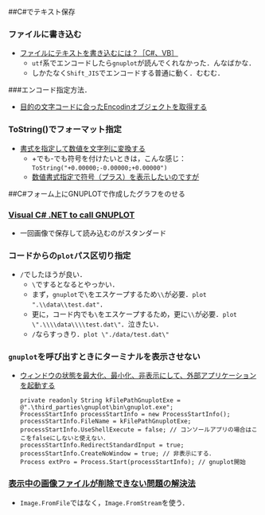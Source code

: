 ##C#でテキスト保存
### ファイルに書き込む
- [ファイルにテキストを書き込むには？［C#、VB］](http://www.atmarkit.co.jp/ait/articles/0711/08/news119.html)
  - `utf`系でエンコードしたら`gnuplot`が読んでくれなかった．んなばかな．
  - しかたなく`Shift_JIS`でエンコードする普通に動く．むむむ．

###エンコード指定方法．
- [目的の文字コードに合ったEncodinオブジェクトを取得する](http://dobon.net/vb/dotnet/string/getencodingobject.html)

### ToString()でフォーマット指定
- [書式を指定して数値を文字列に変換する](http://dobon.net/vb/dotnet/string/inttostring.html)
  - +でも-でも符号を付けたいときは，こんな感じ：`ToString("+0.00000;-0.00000;+0.00000")`
  - [数値書式指定で符号（プラス）を表示したいのですが](http://www.atmarkit.co.jp/bbs/phpBB/viewtopic.php?topic=41571&forum=7)

##C#フォーム上にGNUPLOTで作成したグラフをのせる
### [Visual C# .NET to call GNUPLOT](https://social.msdn.microsoft.com/Forums/vstudio/en-US/fd4d7e32-e0b1-4475-877e-a929978eb2d6/visual-c-net-to-call-gnuplot)
- 一回画像で保存して読み込むのがスタンダード

### コードからの`plot`パス区切り指定
- `/`でしたほうが良い．
  - `\`でするとなるとやっかい．
  - まず，`gnuplot`で`\`をエスケープするため`\\`が必要．`plot ".\\data\\test.dat"`．
  - 更に，コード内でも`\`をエスケープするため，更に`\\`が必要．`plot \".\\\\data\\\\test.dat\"`．泣きたい．
  - `/`ならすっきり．`plot \"./data/test.dat\"`

### `gnuplot`を呼び出すときにターミナルを表示させない
- [ウィンドウの状態を最大化、最小化、非表示にして、外部アプリケーションを起動する](http://dobon.net/vb/dotnet/process/processwindowstyle.html)

  ```
  private readonly String kFilePathGnuplotExe = @".\third_parties\gnuplot\bin\gnuplot.exe";
  ProcessStartInfo processStartInfo = new ProcessStartInfo();
  processStartInfo.FileName = kFilePathGnuplotExe;
  processStartInfo.UseShellExecute = false; // コンソールアプリの場合はここをfalseにしないと使えない．
  processStartInfo.RedirectStandardInput = true;
  processStartInfo.CreateNoWindow = true; // 非表示にする．
  Process extPro = Process.Start(processStartInfo); // gnuplot開始
  ```

### [表示中の画像ファイルが削除できない問題の解決法](http://dobon.net/vb/dotnet/graphics/drawpicture2.html)
- `Image.FromFile`ではなく，`Image.FromStream`を使う．

